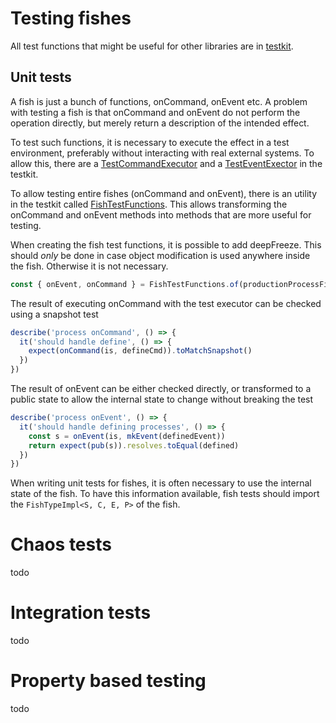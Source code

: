 # Testing fishes

All test functions that might be useful for other libraries are in [testkit](../testkit).

## Unit tests

A fish is just a bunch of functions, onCommand, onEvent etc. A problem with testing a fish is that onCommand and onEvent do not
perform the operation directly, but merely return a description of the intended effect.

To test such functions, it is necessary to execute the effect in a test environment, preferably without interacting with real
external systems. To allow this, there are a [TestCommandExecutor](../testkit/testCommandExecutor.ts) and a 
[TestEventExector](../testkit/testEventExecutor.ts) in the testkit.

To allow testing entire fishes (onCommand and onEvent), there is an utility in the testkit called [FishTestFunctions](../testkit/FishTestFunctions.ts).
This allows transforming the onCommand and onEvent methods into methods that are more useful for testing.

When creating the fish test functions, it is possible to add deepFreeze. This should *only* be done in case object modification
is used anywhere inside the fish. Otherwise it is not necessary.

```typescript
const { onEvent, onCommand } = FishTestFunctions.of(productionProcessFish.type, { deepFreeze: true })
```

The result of executing onCommand with the test executor can be checked using a snapshot test

```typescript
describe('process onCommand', () => {
  it('should handle define', () => {
    expect(onCommand(is, defineCmd)).toMatchSnapshot()
  })
})
```

The result of onEvent can be either checked directly, or transformed to a public state to allow the internal state to change without breaking the test

```typescript
describe('process onEvent', () => {
  it('should handle defining processes', () => {
    const s = onEvent(is, mkEvent(definedEvent))
    return expect(pub(s)).resolves.toEqual(defined)
  })
})
```

When writing unit tests for fishes, it is often necessary to use the internal state of the fish. To have this information available,
fish tests should import the `FishTypeImpl<S, C, E, P>` of the fish.

# Chaos tests

todo

# Integration tests

todo

# Property based testing

todo
